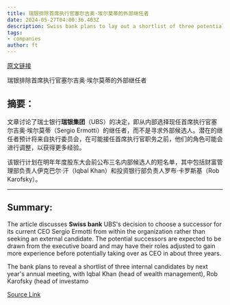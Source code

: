 ```yaml
---
title: 瑞银排除首席执行官塞尔吉奥·埃尔莫蒂的外部继任者
date: 2024-05-27T04:00:36.403Z
description: Swiss bank plans to lay out a shortlist of three potential internal candidates as early as next year
tags: 
- companies
author: ft
---
```


[原文链接](https://ft.com/content/844cd731-ad33-4556-9bdd-c3a28f95d4ed)

瑞银排除首席执行官塞尔吉奥·埃尔莫蒂的外部继任者

## 摘要：
文章讨论了瑞士银行**瑞银集团**（UBS）的决定，即从内部选择现任首席执行官塞尔吉奥·埃尔莫蒂（Sergio Ermotti）的继任者，而不是寻求外部候选人。潜在的继任者预计将来自执行委员会，在可能接任首席执行官职务之前，他们的角色可能会进行调整，以获得更多经验。

该银行计划在明年年度股东大会前公布三名内部候选人的短名单，其中包括财富管理部负责人伊克巴尔·汗（Iqbal Khan）和投资银行部负责人罗布·卡罗斯基（Rob Karofsky）。

---

## Summary:
The article discusses **Swiss bank** UBS's decision to choose a successor for its current CEO Sergio Ermotti from within the organization rather than seeking an external candidate. The potential successors are expected to be drawn from the executive board and may have their roles adjusted to gain more experience before potentially taking over as CEO in about three years.

The bank plans to reveal a shortlist of three internal candidates by next year's annual meeting, with Iqbal Khan (head of wealth management), Rob Karofsky (head of investamo

[Source Link](https://ft.com/content/844cd731-ad33-4556-9bdd-c3a28f95d4ed)

